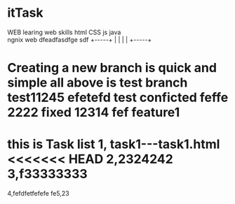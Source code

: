 # itTask
WEB
learing web skills
html CSS  js  java  
ngnix web
dfeadfasdfge sdf
+-----+
|     |
|     |
+-----+


Creating a new branch is quick and simple
all above is test
branch test11245
efetefd
test conficted feffe 2222
fixed 12314 fef
feature1
==================================================

this is Task list
1, task1---task1.html
<<<<<<< HEAD
2,2324242
3,f33333333
=======


4,fefdfetfefefe
fe5,23
